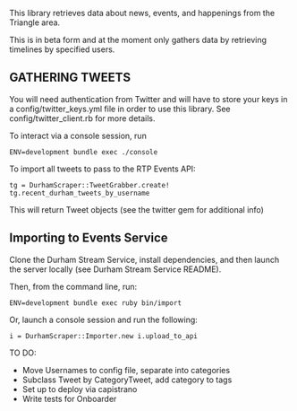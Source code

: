 This library retrieves data about news, events, and happenings from the Triangle area.

This is in beta form and at the moment only gathers data by retrieving timelines by specified users.

GATHERING TWEETS
-------------------------

You will need authentication from Twitter and will have to store your keys in a config/twitter_keys.yml file in order to use this library. See config/twitter_client.rb for more details.

To interact via a console session, run 

`
ENV=development bundle exec ./console
`

To import all tweets to pass to the RTP Events API:

`
tg = DurhamScraper::TweetGrabber.create!
tg.recent_durham_tweets_by_username         
`

This will return Tweet objects (see the twitter gem for additional info)

Importing to Events Service
-------------------------

Clone the Durham Stream Service, install dependencies, and then launch the server locally (see Durham Stream Service README). 

Then, from the command line, run:

`
ENV=development bundle exec ruby bin/import
`

Or, launch a console session and run the following:

`
i = DurhamScraper::Importer.new
i.upload_to_api
`

TO DO:

* Move Usernames to config file, separate into categories
* Subclass Tweet by CategoryTweet, add category to tags
* Set up to deploy via capistrano
* Write tests for Onboarder
